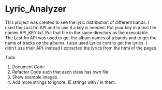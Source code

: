 # Lyric_Analyzer
This project was created to see the lyric distribution of different bands. I used the Last.fm API and to use it a key is needed. Put your key in a text file names API_KEY.txt. Put that file in the same directory as the executable. The Last.fm API was used to get the album names of a bands and to get the name of tracks on the albums. I also used Lyrics.com to get the lyrics. I didn't use their API. Instead I extracted the lyrics from the html of the pages.

Todo
1) Document Code
2) Refactor Code such that each class has own file.
3) Show example images.
4) Add more strings to ignore. IE strings with / in them.
